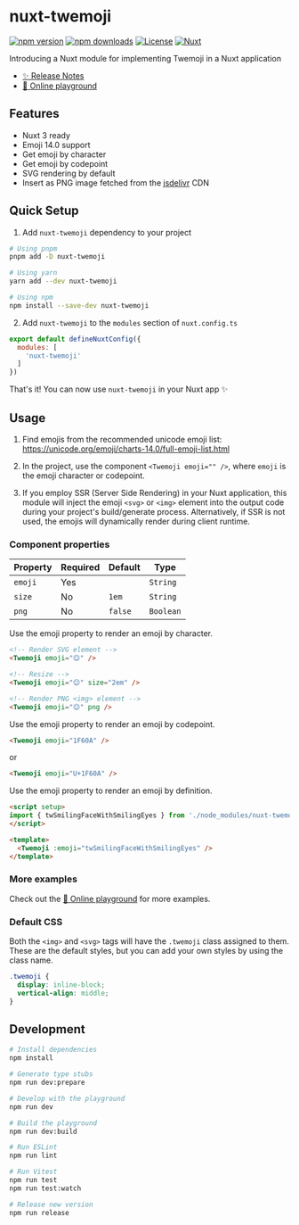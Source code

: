 # nuxt-twemoji

[![npm version][npm-version-src]][npm-version-href]
[![npm downloads][npm-downloads-src]][npm-downloads-href]
[![License][license-src]][license-href]
[![Nuxt][nuxt-src]][nuxt-href]


Introducing a Nuxt module for implementing Twemoji in a Nuxt application

- [✨ Release Notes](/CHANGELOG.md)
- [🏀 Online playground](https://stackblitz.com/github/yizack/nuxt-twemoji?file=playground%2Fapp.vue)

## Features
- Nuxt 3 ready
- Emoji 14.0 support
- Get emoji by character
- Get emoji by codepoint
- SVG rendering by default
- Insert as PNG image fetched from the [jsdelivr](https://www.jsdelivr.com/) CDN

## Quick Setup

1. Add `nuxt-twemoji` dependency to your project

```bash
# Using pnpm
pnpm add -D nuxt-twemoji

# Using yarn
yarn add --dev nuxt-twemoji

# Using npm
npm install --save-dev nuxt-twemoji
```

2. Add `nuxt-twemoji` to the `modules` section of `nuxt.config.ts`

```js
export default defineNuxtConfig({
  modules: [
    'nuxt-twemoji'
  ]
})
```

That's it! You can now use `nuxt-twemoji` in your Nuxt app ✨

## Usage

1. Find emojis from the recommended unicode emoji list: https://unicode.org/emoji/charts-14.0/full-emoji-list.html

2. In the project, use the component `<Twemoji emoji="" />`, where `emoji` is the emoji character or codepoint.
3. If you employ SSR (Server Side Rendering) in your Nuxt application, this module will inject the emoji `<svg>` or `<img>` element into the output code during your project's build/generate process. Alternatively, if SSR is not used, the emojis will dynamically render during client runtime.

### Component properties
| Property | Required | Default | Type     |
|----------|----------|---------|----------|
| `emoji`  | Yes      |         | `String` |
| `size`   | No       | `1em`   | `String` |
| `png`    | No       | `false` | `Boolean`|


Use the emoji property to render an emoji by character.

```html
<!-- Render SVG element -->
<Twemoji emoji="😊" />

<!-- Resize -->
<Twemoji emoji="😊" size="2em" />

<!-- Render PNG <img> element -->
<Twemoji emoji="😊" png />
```

Use the emoji property to render an emoji by codepoint.

```html
<Twemoji emoji="1F60A" />
```

or

```html
<Twemoji emoji="U+1F60A" />
```

Use the emoji property to render an emoji by definition.
```html
<script setup>
import { twSmilingFaceWithSmilingEyes } from './node_modules/nuxt-twemoji/dist/runtime/assets/emojis'
</script>

<template>
  <Twemoji :emoji="twSmilingFaceWithSmilingEyes" />
</template>
```

### More examples
Check out the [🏀 Online playground](https://stackblitz.com/github/yizack/nuxt-twemoji?file=playground%2Fapp.vue) for more examples.

### Default CSS

Both the `<img>` and `<svg>` tags will have the `.twemoji` class assigned to them. These are the default styles, but you can add your own styles by using the class name.

```css
.twemoji {
  display: inline-block;
  vertical-align: middle;
}
```

## Development

```bash
# Install dependencies
npm install

# Generate type stubs
npm run dev:prepare

# Develop with the playground
npm run dev

# Build the playground
npm run dev:build

# Run ESLint
npm run lint

# Run Vitest
npm run test
npm run test:watch

# Release new version
npm run release
```

<!-- Badges -->
[npm-version-src]: https://img.shields.io/npm/v/nuxt-twemoji/latest.svg?style=flat&colorA=18181B&colorB=28CF8D
[npm-version-href]: https://npmjs.com/package/nuxt-twemoji

[npm-downloads-src]: https://img.shields.io/npm/dm/nuxt-twemoji.svg?style=flat&colorA=18181B&colorB=28CF8D
[npm-downloads-href]: https://npmjs.com/package/nuxt-twemoji

[license-src]: https://img.shields.io/npm/l/nuxt-twemoji.svg?style=flat&colorA=18181B&colorB=28CF8D
[license-href]: https://npmjs.com/package/nuxt-twemoji

[nuxt-src]: https://img.shields.io/badge/Nuxt-18181B?logo=nuxt.js
[nuxt-href]: https://nuxt.com
